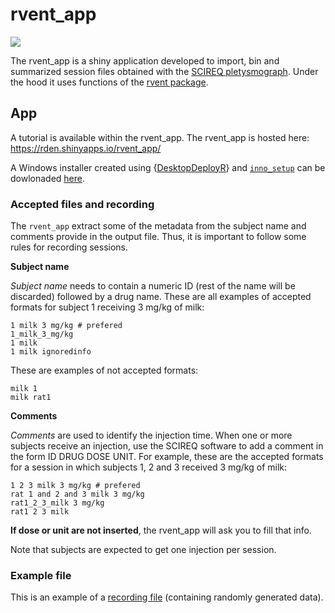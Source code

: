 
<!-- README.md is generated from README.Rmd. Please edit that file -->

# rvent\_app

<!-- badges: start -->

[![](https://img.shields.io/badge/devel%20version-0.2.1.9000-blue.svg)](https://github.com/https://github.com/c1au6i0/rvent_app)
<!-- badges: end -->

The rvent\_app is a shiny application developed to import, bin and
summarized session files obtained with the [SCIREQ
pletysmograph](https://www.scireq.com/). Under the hood it uses
functions of the [rvent package](https://github.com/c1au6i0/rvent).

## App

A tutorial is available within the rvent\_app. The rvent\_app is hosted
here: <https://rden.shinyapps.io/rvent_app/>

A Windows installer created using
{[DesktopDeployR](https://github.com/wleepang/DesktopDeployR)} and
[`inno_setup`](http://www.jrsoftware.org/isinfo.php) can be dowlonaded
[here](https://1drv.ms/u/s!Am3aUTxhPMS8iYRlAMyxO8UPvIYW2A?e=WqEbGE).

### Accepted files and recording

The `rvent_app` extract some of the metadata from the subject name and
comments provide in the output file. Thus, it is important to follow
some rules for recording sessions.

**Subject name**

*Subject name* needs to contain a numeric ID (rest of the name will be
discarded) followed by a drug name. These are all examples of accepted
formats for subject 1 receiving 3 mg/kg of milk:

    1 milk 3 mg/kg # prefered
    1_milk_3_mg/kg
    1 milk
    1 milk ignoredinfo

These are examples of not accepted formats:

    milk 1
    milk rat1

**Comments**

*Comments* are used to identify the injection time. When one or more
subjects receive an injection, use the SCIREQ software to add a comment
in the form ID DRUG DOSE UNIT. For example, these are the accepted
formats for a session in which subjects 1, 2 and 3 received 3 mg/kg of
milk:

    1 2 3 milk 3 mg/kg # prefered
    rat 1 and 2 and 3 milk 3 mg/kg
    rat1_2_3_milk 3 mg/kg
    rat1 2 3 milk

**If dose or unit are not inserted**, the rvent\_app will ask you to
fill that info.

Note that subjects are expected to get one injection per session.

### Example file

This is an example of a [recording
file](https://1drv.ms/t/s!Am3aUTxhPMS8iM43UVMJXhO4mNCecw?e=ANMwWP)
(containing randomly generated data).
